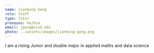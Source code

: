 ```yaml
---
name: Jianming Geng
role: Staff
type: Tutor
pronouns: he/him
email: jgeng@ucsd.edu
photo: ../assets/images/jianming-geng.png
---
```

I am a rising Junior and double major in applied maths and data science